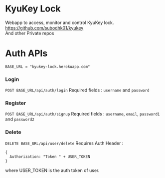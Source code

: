 # KyuKey Lock
Webapp to access, monitor and control KyuKey lock.<br>
https://github.com/subodhk01/kyukey<br>
And other Private repos

# Auth APIs
`BASE_URL = "kyukey-lock.herokuapp.com"`
### Login
`POST BASE_URL/api/auth/login`
Required fields : `username` and `password`
### Register
`POST BASE_URL/api/auth/signup`
Required fields : `username`, `email`, `password1` and `password2`
### Delete
`DELETE BASE_URL/api/user/delete`
Requires Auth Header :
```
{
  Authorization: "Token " + USER_TOKEN 
}
```
where USER_TOKEN is the auth token of user.
